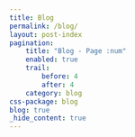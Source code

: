 ```yaml
---
title: Blog
permalink: /blog/
layout: post-index
pagination:
    title: "Blog - Page :num"
    enabled: true
    trail:
        before: 4
        after: 4
    category: blog
css-package: blog
blog: true
_hide_content: true
---
```

